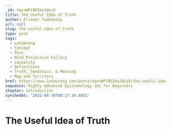 ```yaml
---
_id: XqvnWFtRD2keJdwjX
title: The Useful Idea of Truth
author: Eliezer Yudkowsky
url: null
slug: the-useful-idea-of-truth
type: post
tags:
  - LessWrong
  - Concept
  - Post
  - Mind_Projection Fallacy
  - Causality
  - Definitions
  - Truth,_Semantics, & Meaning
  - Map_and Territory
href: https://www.lesswrong.com/posts/XqvnWFtRD2keJdwjX/the-useful-idea-of-truth
sequence: Highly Advanced Epistemology 101 for Beginners
chapter: Introduction
synchedAt: '2022-08-30T08:17:30.485Z'
---
```

# The Useful Idea of Truth

